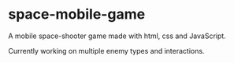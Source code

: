 ﻿# space-mobile-game 
A mobile space-shooter game made with html, css and JavaScript.

Currently working on multiple enemy types and interactions.
